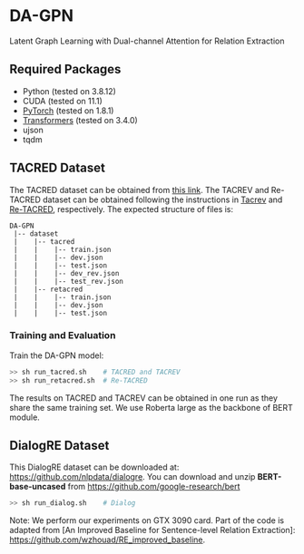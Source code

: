 # DA-GPN
Latent Graph Learning with Dual-channel Attention for Relation Extraction

## Required Packages

* Python (tested on 3.8.12)
* CUDA (tested on 11.1)
* [PyTorch](http://pytorch.org/) (tested on 1.8.1)
* [Transformers](https://github.com/huggingface/transformers) (tested on 3.4.0)
* ujson
* tqdm

## TACRED Dataset
The TACRED dataset can be obtained from [this link](https://nlp.stanford.edu/projects/tacred/). The TACREV and Re-TACRED dataset can be obtained following the instructions in [Tacrev](https://github.com/DFKI-NLP/tacrev) and [Re-TACRED](https://github.com/gstoica27/Re-TACRED), respectively. The expected structure of files is:
```
DA-GPN
 |-- dataset
 |    |-- tacred
 |    |    |-- train.json        
 |    |    |-- dev.json
 |    |    |-- test.json
 |    |    |-- dev_rev.json
 |    |    |-- test_rev.json
 |    |-- retacred
 |    |    |-- train.json        
 |    |    |-- dev.json
 |    |    |-- test.json
```

### Training and Evaluation
Train the DA-GPN model:

```bash
>> sh run_tacred.sh    # TACRED and TACREV
>> sh run_retacred.sh  # Re-TACRED
```
The results on TACRED and TACREV can be obtained in one run as they share the same training set. We use Roberta large as the backbone of BERT module.

## DialogRE Dataset 
This DialogRE dataset can be downloaded at: https://github.com/nlpdata/dialogre. You can download and unzip **BERT-base-uncased** from https://github.com/google-research/bert

```bash
>> sh run_dialog.sh    # Dialog
```
Note: We perform our experiments on GTX 3090 card.
Part of the code is adapted from [An Improved Baseline for Sentence-level Relation Extraction]: https://github.com/wzhouad/RE_improved_baseline.
